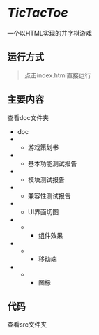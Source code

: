 # *TicTacToe*
一个以HTML实现的井字棋游戏

## 运行方式
> 点击index.html直接运行


## 主要内容
查看doc文件夹
- doc
- - 游戏策划书
- - 基本功能测试报告
- - 模块测试报告
- - 兼容性测试报告
- - UI界面切图
- - - 组件效果
- - - 移动端
- - - 图标


## 代码
查看src文件夹
